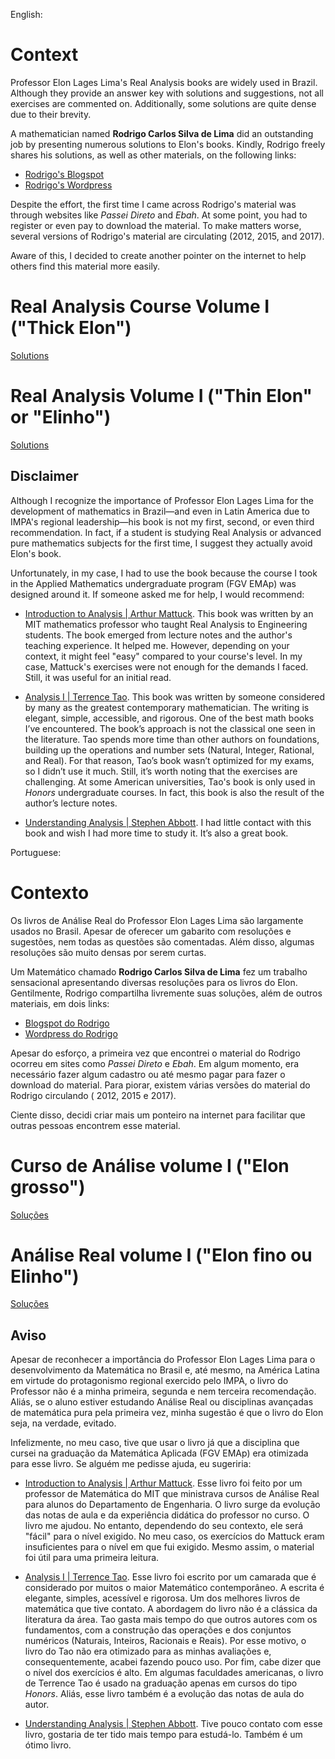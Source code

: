 English:

# Context

Professor Elon Lages Lima's Real Analysis books are widely used in Brazil. Although they provide an answer key with solutions and suggestions, not all exercises are commented on. Additionally, some solutions are quite dense due to their brevity.

A mathematician named **Rodrigo Carlos Silva de Lima** did an outstanding job by presenting numerous solutions to Elon's books. Kindly, Rodrigo freely shares his solutions, as well as other materials, on the following links:

* [Rodrigo's Blogspot](https://matematicapurafm.blogspot.com/2018/04/minhas-anotacoes-de-matematica-para.html)
* [Rodrigo's Wordpress](https://bmpa.wordpress.com/2012/04/29/minhas-anotacoes/)

Despite the effort, the first time I came across Rodrigo's material was through websites like *Passei Direto* and *Ebah*. At some point, you had to register or even pay to download the material. To make matters worse, several versions of Rodrigo's material are circulating (2012, 2015, and 2017).

Aware of this, I decided to create another pointer on the internet to help others find this material more easily.

# Real Analysis Course Volume I ("Thick Elon")

[Solutions](https://github.com/pdelfino/elon-analise/blob/master/grosso-curso-analise-real-vol-1.pdf)

# Real Analysis Volume I ("Thin Elon" or "Elinho")

[Solutions](https://github.com/pdelfino/elon-analise/blob/master/fino-analise-real-volume-1.pdf)

## Disclaimer

Although I recognize the importance of Professor Elon Lages Lima for the development of mathematics in Brazil—and even in Latin America due to IMPA's regional leadership—his book is not my first, second, or even third recommendation. In fact, if a student is studying Real Analysis or advanced pure mathematics subjects for the first time, I suggest they actually avoid Elon's book.

Unfortunately, in my case, I had to use the book because the course I took in the Applied Mathematics undergraduate program (FGV EMAp) was designed around it. If someone asked me for help, I would recommend:

- [Introduction to Analysis | Arthur Mattuck](https://www.amazon.com/Introduction-Analysis-Arthur-Mattuck/dp/1484814118). This book was written by an MIT mathematics professor who taught Real Analysis to Engineering students. The book emerged from lecture notes and the author's teaching experience. It helped me. However, depending on your context, it might feel "easy" compared to your course's level. In my case, Mattuck's exercises were not enough for the demands I faced. Still, it was useful for an initial read.

- [Analysis I | Terrence Tao](https://www.amazon.com/Analysis-Third-Texts-Readings-Mathematics/dp/9380250649). This book was written by someone considered by many as the greatest contemporary mathematician. The writing is elegant, simple, accessible, and rigorous. One of the best math books I’ve encountered. The book’s approach is not the classical one seen in the literature. Tao spends more time than other authors on foundations, building up the operations and number sets (Natural, Integer, Rational, and Real). For that reason, Tao’s book wasn’t optimized for my exams, so I didn’t use it much. Still, it’s worth noting that the exercises are challenging. At some American universities, Tao's book is only used in *Honors* undergraduate courses. In fact, this book is also the result of the author’s lecture notes.

- [Understanding Analysis | Stephen Abbott](https://www.springer.com/gp/book/9781493927111). I had little contact with this book and wish I had more time to study it. It’s also a great book.

Portuguese:

# Contexto

Os livros de Análise Real do Professor Elon Lages Lima são largamente usados no Brasil. Apesar de oferecer um gabarito com resoluções e sugestões, nem todas as questões são comentadas. Além disso, algumas resoluções são muito densas por serem curtas.

Um Matemático chamado **Rodrigo Carlos Silva de Lima** fez um trabalho sensacional apresentando diversas resoluções para os livros do Elon. Gentilmente, Rodrigo compartilha livremente suas soluções, além de outros materiais, em dois links:

* [Blogspot do Rodrigo](https://matematicapurafm.blogspot.com/2018/04/minhas-anotacoes-de-matematica-para.html)
* [Wordpress do Rodrigo](https://bmpa.wordpress.com/2012/04/29/minhas-anotacoes/)



Apesar do esforço, a primeira vez que encontrei o material do Rodrigo ocorreu em sites como *Passei Direto* e *Ebah*. Em algum momento, era necessário fazer algum cadastro ou até mesmo pagar para fazer o download do material. Para piorar, existem várias versões do material do Rodrigo circulando ( 2012, 2015 e 2017).

Ciente disso, decidi criar mais um ponteiro na internet para facilitar que outras pessoas encontrem esse material.

# Curso de Análise volume I ("Elon grosso")

[Soluções](https://github.com/pdelfino/elon-analise/blob/master/grosso-curso-analise-real-vol-1.pdf) 



# Análise Real volume I ("Elon fino ou Elinho")

[Soluções](https://github.com/pdelfino/elon-analise/blob/master/fino-analise-real-volume-1.pdf)





## Aviso

Apesar de reconhecer a importância do Professor Elon Lages Lima para o desenvolvimento da Matemática no Brasil e, até mesmo, na América Latina em virtude do protagonismo regional exercido pelo IMPA, o livro do Professor não é a minha primeira, segunda e nem terceira recomendação. Aliás, se o aluno estiver estudando Análise Real ou disciplinas avançadas de matemática pura pela primeira vez, minha sugestão é que o livro do Elon seja, na verdade, evitado.

Infelizmente, no meu caso, tive que usar o livro já que a disciplina que cursei na graduação da Matemática Aplicada (FGV EMAp) era otimizada para esse livro. Se alguém me pedisse ajuda, eu sugeriria:

- [Introduction to Analysis | Arthur Mattuck](https://www.amazon.com/Introduction-Analysis-Arthur-Mattuck/dp/1484814118). Esse livro foi feito por um professor de Matemática do MIT que ministrava cursos de Análise Real para alunos do Departamento de Engenharia. O livro surge da evolução das notas de aula e da experiência didática do professor no curso. O livro me ajudou. No entanto, dependendo do seu contexto, ele será "fácil" para o nível exigido. No meu caso, os exercícios do Mattuck eram insuficientes para o nível em que fui exigido. Mesmo assim, o material foi útil para uma primeira leitura.

- [Analysis I | Terrence Tao](https://www.amazon.com/Analysis-Third-Texts-Readings-Mathematics/dp/9380250649). Esse livro foi escrito por um camarada que é considerado por muitos o maior Matemático contemporâneo. A escrita é elegante, simples, acessível e rigorosa. Um dos melhores livros de matemática que tive contato. A abordagem do livro não é a clássica da literatura da área. Tao gasta mais tempo do que outros autores com os fundamentos, com a construção das operações e dos conjuntos numéricos (Naturais, Inteiros, Racionais e Reais). Por esse motivo, o livro do Tao não era otimizado para as minhas avaliações e, consequentemente, acabei fazendo pouco uso. Por fim, cabe dizer que o nível dos exercícios é alto. Em algumas faculdades americanas, o livro de Terrence Tao é usado na graduação apenas em cursos do tipo *Honors*. Aliás, esse livro também é a evolução das notas de aula do autor.

- [Understanding Analysis | Stephen Abbott](https://www.springer.com/gp/book/9781493927111). Tive pouco contato com esse livro, gostaria de ter tido mais tempo para estudá-lo. Também é um ótimo livro.
